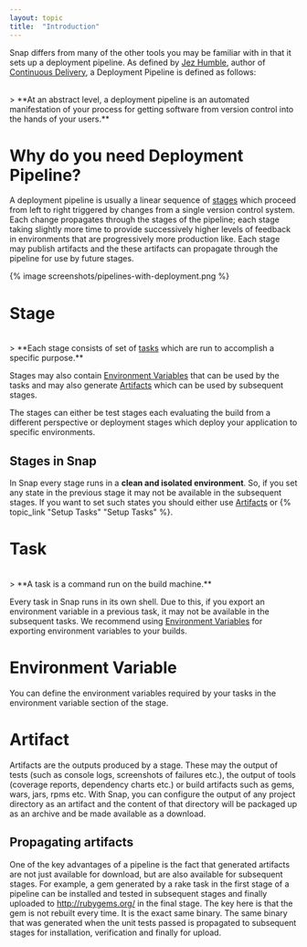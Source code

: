 ```yaml
---
layout: topic
title:  "Introduction"
---
```


Snap differs from many of the other tools you may be familiar with in that it sets up a deployment pipeline. As defined by <a href="http://jezhumble.net/">Jez Humble</a>, author of <a href="http://www.amazon.com/dp/0321601912?tag=contindelive-20">Continuous Delivery</a>, a Deployment Pipeline is defined as follows:

<br/>
> **At an abstract level, a deployment pipeline is an automated manifestation of your process for getting software from version control into the hands of your users.**

# Why do you need Deployment Pipeline?

A deployment pipeline is usually a linear sequence of <a href="/pipeline/introduction/introduction/#Stage">stages</a> which proceed from left to right triggered by changes from a single version control system. Each change propagates through the stages of the pipeline; each stage taking slightly more time to provide successively higher levels of feedback in environments that are progressively more production like. Each stage may publish artifacts and the these artifacts can propagate through the pipeline for use by future stages.

{% image screenshots/pipelines-with-deployment.png %}

# Stage

<br/>
> **Each stage consists of set of <a href="/pipeline/introduction/#Task">tasks</a> which are run to accomplish a specific purpose.**

<br/>

Stages may also contain <a href="/pipeline/introduction/#Environment-Variable">Environment Variables</a> that can be
used by the tasks and may also generate <a href="/pipeline/introduction/#Artifact">Artifacts</a> which can be used by subsequent stages.

The stages can either be test stages each evaluating the build from a different perspective or deployment
stages which deploy your application to specific environments.

## Stages in Snap

In Snap every stage runs in a **clean and isolated environment**. So, if you set any state in the previous stage it may not
be available in the subsequent stages. If you want to set such states you should either use <a href="/pipeline/introduction/#Artifact">Artifacts</a>
or {% topic_link "Setup Tasks" "Setup Tasks" %}.

# Task

<br/>
> **A task is a command run on the build machine.**

<br/>

Every task in Snap runs in its own shell. Due to this, if you export an environment variable in a previous task, it may not be available in the subsequent tasks.
We recommend using <a href="/pipeline/introduction/#Environment-Variable">Environment Variables</a> for exporting environment variables to your builds.

# Environment Variable

You can define the environment variables required by your tasks in the environment variable section of the stage.

# Artifact

Artifacts are the outputs produced by a stage. These may the output of tests (such as console logs, screenshots of failures etc.),
the output of tools (coverage reports, dependency charts etc.) or build artifacts such as gems, wars, jars, rpms etc.
With Snap, you can configure the output of any project directory as an artifact and the content of that directory will be packaged up as an archive and be made available as a download.

## Propagating artifacts

One of the key advantages of a pipeline is the fact that generated artifacts are not just available for download, but are also available for subsequent stages. For example, a gem generated by a rake task in the first stage of a pipeline can be installed and tested in subsequent stages and finally uploaded to http://rubygems.org/ in the final stage. The key here is that the gem is not rebuilt every time. It is the exact same binary. The same binary that was generated when the unit tests passed is propagated to subsequent stages for installation, verification and finally for upload.
